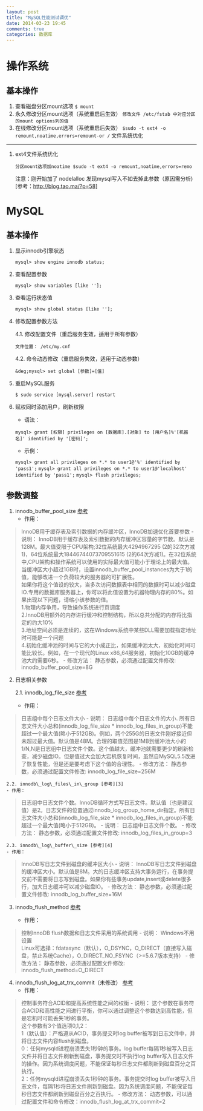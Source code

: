 ```yaml
---
layout: post
title: "MySQL性能测试调优"
date: 2014-03-23 19:45
comments: true
categories: 数据库
---
```

操作系统
====
基本操作
----
 1. 查看磁盘分区mount选项
    `$ mount`
 2. 永久修改分区mount选项（系统重启后生效）
    `修改文件 /etc/fstab 中对应分区的mount options列的值`
 3. 在线修改分区mount选项（系统重启后失效）
    `$sudo -t ext4 -o remount,noatime,errors=remount-or /`
文件系统优化
----

 1. ext4文件系统优化

    `分区mount选项加noatime
$sudo -t ext4 -o remount,noatime,errors=remo`

    注意：刚开始加了 nodelalloc 发现mysql写入不如去掉此参数（原因需分析)[参考：http://blog.tao.ma/?p=58]

MySQL
====

基本操作
----

 1. 显示innodb引擎状态

    `mysql> show engine innodb status;`

 2. 查看配置参数

    `mysql> show variables [like ''];`

 3. 查看运行状态值

    `mysql> show global status [like ''];`

 4. 修改配置参数方法

    4.1. 修改配置文件（重启服务生效，适用于所有参数）

       `文件位置： /etc/my.cnf`

    4.2. 命令动态修改（重启服务失效，适用于动态参数）

       `&deg;mysql> set global [参数]=[值]`

 5. 重启MySQL服务

    `$ sudo service [mysql.server] restart`

 6. 赋权同时添加用户，刷新权限
    - 语法：
    
    `mysql> grant [权限] privileges on [数据库].[对象] to [用户名]%'[机器名]' identified by '[密码]';`

    - 示例：
    
    `mysql> grant all privileges on *.* to user1@'%' identified by 'pass1';`
    `mysql> grant all privileges on *.* to user1@'localhost' identified by 'pass1';`
    `mysql> flush privileges;`

参数调整
----

 1. innodb\_buffer\_pool\_size [参考][1]
    - 作用：
> InnoDB用于缓存表及索引数据的内存缓冲区，InnoDB加速优化首要参数
    - 说明：
> InnoDB用于缓存表及索引数据的内存缓冲区容量的字节数。默认是128M。最大值受限于CPU架构;32位系统最大4294967295 (2的32次方减1)，64位系统最大18446744073709551615 (2的64次方减1)。在32位系统中,CPU架构和操作系统可以使用的实际最大值可能小于理论上的最大值。当缓冲区大小超过1GB时，设置innodb_buffer_pool_instances为大于1的值，能够改进一个负荷较大的服务器的可扩展性。  
> 如果你将这个值设的较大，当多次访问数据表中相同的数据时可以减少磁盘IO.专用的数据库服务器上，你可以将此值设置为机器物理内存的80%。如果出现以下问题，请缩小该参数的值。  
> 1.物理内存争用，导致操作系统进行页调度  
> 2.InnoDB用额外的内存进行缓冲和控制结构，所以总共分配的内存将比指定的约大10%   
> 3.地址空间必须是连续的，这在Windows系统中某些DLL需要加载指定地址时可能是一个问题   
> 4.初始化缓冲池的时间与它的大小成正比，如果缓冲池太大，初始化时间可能比较长。例如，在一个现代的Linux x86_64服务器，初始化10GB的缓冲池大约需要6秒。
    - 修改方法：
> 静态参数，必须通过配置文件修改: innodb_buffer_pool_size=8G

 2. 日志相关参数

    2.1. innodb\_log\_file\_size [参考][2]
    - 作用：
> 日志组中每个日志文件大小
    - 说明：
> 日志组中每个日志文件的大小. 所有日志文件大小总和(innodb_log_file_size * innodb_log_files_in_group)不能超过一个最大值(略小于512GB)。例如，两个255G的日志文件刚好接近但未超过最大值。默认值是48M。合理的取值范围是1MB到缓冲池大小的1/N,N是日志组中日志文件个数。这个值越大，缓冲池就需要更少的刷新检查，减少磁盘IO。但是值过大会加大宕机恢复时间，虽然自MySQL5.5改进了恢复性能，但是还是要考虑下这个值的合理性。
    - 修改方法：
> 静态参数，必须通过配置文件修改: innodb_log_file_size=256M

    2.2. innodb\_log\_files\_in\_group [参考][3]
    - 作用：
> 日志组中日志文件个数。InnoDB循环方式写日志文件。默认值（也是建议值）是2。日志文件的位置通过innodb_log_group_home_dir指定。所有日志文件大小总和(innodb_log_file_size * innodb_log_files_in_group)不能超过一个最大值(略小于512GB)。
    - 说明：
> 日志组中日志文件个数。
    - 修改方法：
> 静态参数，必须通过配置文件修改: innodb_log_files_in_group=3

    2.3. innodb\_log\_buffer\_size [参考][4]
    - 作用：
> InnoDB写日志文件到磁盘的缓冲区大小
    - 说明：
> InnoDB写日志文件到磁盘的缓冲区大小。默认值是8M。大的日志缓冲区支持大事务运行，在事务提交前不需要将日志写到磁盘。如果你有些事务update,insert或delete很多行，加大日志缓冲可以减少磁盘IO。
    - 修改方法：
> 静态参数，必须通过配置文件修改: innodb_log_buffer_size=16M

 3. innodb\_flush\_method [参考][5]

    - 作用：
> 控制InnoDB flush数据和日志文件采用的系统调用
    - 说明：
> Windows不用设置   
> Linux可选择：fdatasync（默认），O_DSYNC，O_DIRECT（直接写入磁盘，禁止系统Cache），O_DIRECT_NO_FSYNC（>=5.6.7版本支持）
    - 修改方法：
> 静态参数，必须通过配置文件修改: innodb_flush_method=O_DIRECT

 4. innodb\_flush\_log\_at\_trx\_commit（未修改） [参考][6]
    - 作用：
> 控制事务符合ACID和提高系统性能之间的权衡
    - 说明：
> 这个参数在事务符合ACID和高性能之间进行平衡，你可以通过调整这个参数达到高性能，但是宕机时可能丢失1秒的事务。  
> 这个参数有3个值选项0,1,2：   
> 1（默认值）：严格遵从ACID，事务提交时log buffer被写到日志文件中，并将日志文件内容flush到磁盘。  
> 0：任何mysqld进程崩溃丢失1秒钟的事务。log buffer每隔1秒被写入日志文件并将日志文件刷新到磁盘，事务提交时不执行log buffer写入日志文件的操作。因为系统调度问题，不能保证每秒日志文件都刷新到磁盘百分之百执行。   
> 2：任何mysqld进程崩溃丢失1秒钟的事务。事务提交时log buffer被写入日志文件，每隔1秒将日志文件刷新到磁盘。因为系统调度问题，不能保证每秒日志文件都刷新到磁盘百分之百执行。
    - 修改方法：
> 动态参数，可以通过配置文件和命令修改：innodb_flush_log_at_trx_commit=2 


  [1]: http://dev.mysql.com/doc/refman/5.6/en/innodb-parameters.html#sysvar_innodb_buffer_pool_size
  [2]: http://dev.mysql.com/doc/refman/5.6/en/innodb-parameters.html#sysvar_innodb_log_file_size
  [3]: http://dev.mysql.com/doc/refman/5.6/en/innodb-parameters.html#sysvar_innodb_log_files_in_group
  [4]: http://dev.mysql.com/doc/refman/5.6/en/innodb-parameters.html#sysvar_innodb_log_buffer_size
  [5]: http://dev.mysql.com/doc/refman/5.6/en/innodb-parameters.html#sysvar_innodb_flush_method
  [6]: http://dev.mysql.com/doc/refman/5.6/en/innodb-parameters.html#sysvar_innodb_flush_log_at_trx_commit
